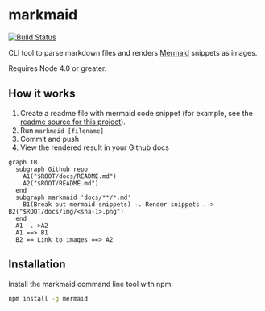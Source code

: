 # markmaid

[![Build Status](https://travis-ci.org/nicklasnygren/markmaid.svg?branch=master)](https://travis-ci.org/nicklasnygren/markmaid)

CLI tool to parse markdown files and renders [Mermaid](https://github.com/knsv/mermaid) snippets as images.

Requires Node 4.0 or greater.

## How it works

1. Create a readme file with mermaid code snippet (for example, see the [readme source for
   this project](docs/README.md)).
2. Run `markmaid [filename]`
3. Commit and push
4. View the rendered result in your Github docs

```mermaid
graph TB
  subgraph Github repo
    A1("$ROOT/docs/README.md")
    A2("$ROOT/README.md")
  end
  subgraph markmaid 'docs/**/*.md'
    B1(Break out mermaid snippets) -. Render snippets .-> B2("$ROOT/docs/img/<sha-1>.png")
  end
  A1 -.->A2
  A1 ==> B1
  B2 == Link to images ==> A2
```

## Installation

Install the markmaid command line tool with npm:

```sh
npm install -g mermaid
```
